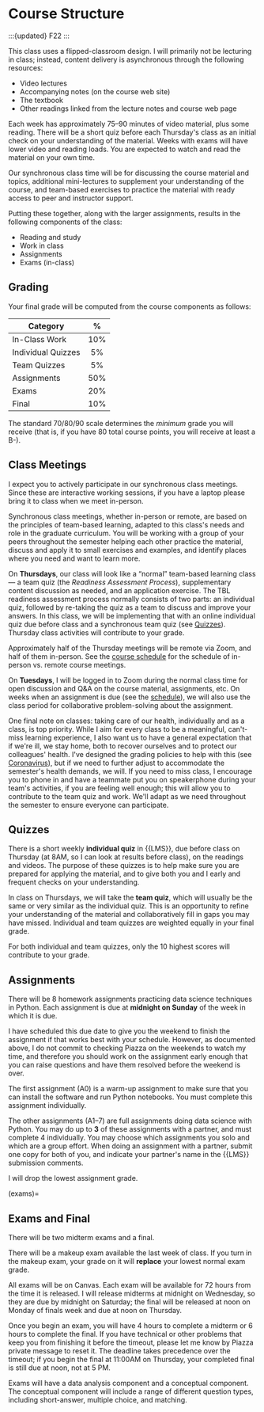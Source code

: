 # Course Structure

:::{updated} F22
:::

This class uses a flipped-classroom design.  I will primarily not be lecturing in class; instead,
content delivery is asynchronous through the following resources:

-   Video lectures
-   Accompanying notes (on the course web site)
-   The textbook
-   Other readings linked from the lecture notes and course web page

Each week has approximately 75–90 minutes of video material, plus some reading.
There will be a short quiz before each Thursday's class as an initial check on
your understanding of the material. Weeks with exams will have lower video and
reading loads.  You are expected to watch and read the material on your own
time.

Our synchronous class time will be for discussing the course material and
topics, additional mini-lectures to supplement your understanding of the course,
and team-based exercises to practice the material with ready access to peer and
instructor support.

Putting these together, along with the larger assignments, results in the
following components of the class:

-   Reading and study
-   Work in class
-   Assignments
-   Exams (in-class)

## Grading

Your final grade will be computed from the course components as follows:

| Category           | %   |
| ------------------ | :-: |
| In-Class Work      | 10% |
| Individual Quizzes | 5%  |
| Team Quizzes       | 5%  |
| Assignments        | 50% |
| Exams              | 20% |
| Final              | 10% |

The standard 70/80/90 scale determines the *minimum* grade you will receive (that is, if you have 80
total course points, you will receive at least a B-).

## Class Meetings

I expect you to actively participate in our synchronous class meetings.  Since
these are interactive working sessions, if you have a laptop please bring it to
class when we meet in-person.

Synchronous class meetings, whether in-person or remote, are based on the
principles of team-based learning, adapted to this class's needs and role in the
graduate curriculum.  You will be working with a group of your peers throughout
the semester helping each other practice the material, discuss and apply it to
small exercises and examples, and identify places where you need and want to
learn more.

On **Thursdays**, our class will look like a “normal” team-based learning class
— a team quiz (the *Readiness Assessment Process*), supplementary content
discussion as needed, and an application exercise.  The TBL readiness assessment
process normally consists of two parts: an individual quiz, followed by
re-taking the quiz as a team to discuss and improve your answers.  In this
class, we will be implementing that with an online individual quiz due before
class and a synchronous team quiz (see [Quizzes](#quizzes)). Thursday class
activities will contribute to your grade.

Approximately half of the Thursday meetings will be remote via Zoom, and half of
them in-person.  See the [course schedule](../schedule.md) for the schedule of
in-person vs. remote course meetings.

On **Tuesdays**, I will be logged in to Zoom during the normal class time for
open discussion and Q&A on the course material, assignments, etc.  On weeks when
an assignment is due (see the [schedule](../schedule.md)), we will also use the
class period for collaborative problem-solving about the assignment.

One final note on classes: taking care of our health, individually and as a
class, is top priority. While I aim for every class to be a meaningful,
can't-miss learning experience, I also want us to have a general expectation
that if we're ill, we stay home, both to recover ourselves and to protect our
colleagues' health.  I've designed the grading policies to help with this (see
[Coronavirus](#coronavirus)), but if we need to further adjust to accommodate
the semester's health demands, we will.  If you need to miss class, I encourage
you to phone in and have a teammate put you on speakerphone during your team's
activities, if you are feeling well enough; this will allow you to contribute to
the team quiz and work.  We'll adapt as we need throughout the semester to
ensure everyone can participate.

## Quizzes

There is a short weekly **individual quiz** in {{LMS}}, due before class on Thursday (at 8AM, so I
can look at results before class), on the readings and videos.  The purpose of these quizzes is to
help make sure you are prepared for applying the material, and to give both you and I early and
frequent checks on your understanding.

In class on Thursdays, we will take the **team quiz**, which will usually be the same or very
similar as the individual quiz.  This is an opportunity to refine your understanding of the material
and collaboratively fill in gaps you may have missed.  Individual and team quizzes are weighted
equally in your final grade.

For both individual and team quizzes, only the 10 highest scores will contribute to your grade.

## Assignments

There will be 8 homework assignments practicing data science techniques in Python. Each assignment
is due at **midnight on Sunday** of the week in which it is due.

I have scheduled this due date to give you the weekend to finish the assignment if that works best
with your schedule. However, as documented above, I do not commit to checking Piazza on the weekends
to watch my time, and therefore you should work on the assignment early enough that you can raise
questions and have them resolved before the weekend is over.

The first assignment (A0) is a warm-up assignment to make sure that you can install the software and
run Python notebooks. You must complete this assignment individually.

The other assignments (A1–7) are full assignments doing data science with Python. You may do up to
**3** of these assignments with a partner, and must complete 4 individually. You may choose which
assignments you solo and which are a group effort. When doing an assignment with a partner, submit
one copy for both of you, and indicate your partner's name in the {{LMS}} submission comments.

I will drop the lowest assignment grade.

(exams)=
## Exams and Final

There will be two midterm exams and a final.

There will be a makeup exam available the last week of class. If you turn in the
makeup exam, your grade on it will **replace** your lowest normal exam grade.

All exams will be on Canvas.  Each exam will be available for 72 hours from the
time it is released. I will release midterms at midnight on Wednesday, so they
are due by midnight on Saturday; the final will be released at noon on Monday of
finals week and due at noon on Thursday.

Once you begin an exam, you will have 4 hours to complete a midterm or 6 hours
to complete the final.  If you have technical or other problems that keep you
from finishing it before the timeout, please let me know by Piazza private
message to reset it.  The deadline takes precedence over the timeout; if you
begin the final at 11:00AM on Thursday, your completed final is still due at
noon, not at 5 PM.

Exams will have a data analysis component and a conceptual component. The
conceptual component will include a range of different question types, including
short-answer, multiple choice, and matching.
